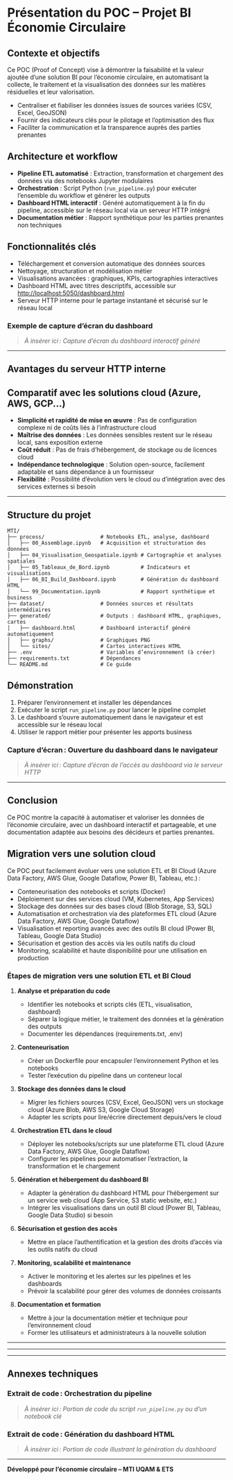 # Présentation du POC – Projet BI Économie Circulaire

## Contexte et objectifs

Ce POC (Proof of Concept) vise à démontrer la faisabilité et la valeur ajoutée d’une solution BI pour l’économie circulaire, en automatisant la collecte, le traitement et la visualisation des données sur les matières résiduelles et leur valorisation.

- Centraliser et fiabiliser les données issues de sources variées (CSV, Excel, GeoJSON)
- Fournir des indicateurs clés pour le pilotage et l’optimisation des flux
- Faciliter la communication et la transparence auprès des parties prenantes

## Architecture et workflow

- **Pipeline ETL automatisé** : Extraction, transformation et chargement des données via des notebooks Jupyter modulaires
- **Orchestration** : Script Python (`run_pipeline.py`) pour exécuter l’ensemble du workflow et générer les outputs
- **Dashboard HTML interactif** : Généré automatiquement à la fin du pipeline, accessible sur le réseau local via un serveur HTTP intégré
- **Documentation métier** : Rapport synthétique pour les parties prenantes non techniques

## Fonctionnalités clés

- Téléchargement et conversion automatique des données sources
- Nettoyage, structuration et modélisation métier
- Visualisations avancées : graphiques, KPIs, cartographies interactives
- Dashboard HTML avec titres descriptifs, accessible sur [http://localhost:5050/dashboard.html](http://localhost:5050/dashboard.html)
- Serveur HTTP interne pour le partage instantané et sécurisé sur le réseau local

### Exemple de capture d’écran du dashboard

> _À insérer ici : Capture d’écran du dashboard interactif généré_

---

## Avantages du serveur HTTP interne

## Comparatif avec les solutions cloud (Azure, AWS, GCP...)

- **Simplicité et rapidité de mise en œuvre** : Pas de configuration complexe ni de coûts liés à l’infrastructure cloud
- **Maîtrise des données** : Les données sensibles restent sur le réseau local, sans exposition externe
- **Coût réduit** : Pas de frais d’hébergement, de stockage ou de licences cloud
- **Indépendance technologique** : Solution open-source, facilement adaptable et sans dépendance à un fournisseur
- **Flexibilité** : Possibilité d’évolution vers le cloud ou d’intégration avec des services externes si besoin

---

## Structure du projet

```
MTI/
├── process/                  # Notebooks ETL, analyse, dashboard
│   ├── 00_Assemblage.ipynb   # Acquisition et structuration des données
│   ├── 04_Visualisation_Geospatiale.ipynb # Cartographie et analyses spatiales
│   ├── 05_Tableaux_de_Bord.ipynb          # Indicateurs et visualisations
│   ├── 06_BI_Build_Dashboard.ipynb        # Génération du dashboard HTML
│   └── 99_Documentation.ipynb             # Rapport synthétique et business
├── dataset/                  # Données sources et résultats intermédiaires
├── generated/                # Outputs : dashboard HTML, graphiques, cartes
│   ├── dashboard.html        # Dashboard interactif généré automatiquement
│   ├── graphs/               # Graphiques PNG
│   └── sites/                # Cartes interactives HTML
├── .env                      # Variables d’environnement (à créer)
├── requirements.txt          # Dépendances
└── README.md                 # Ce guide
```

## Démonstration

1. Préparer l’environnement et installer les dépendances
2. Exécuter le script `run_pipeline.py` pour lancer le pipeline complet
3. Le dashboard s’ouvre automatiquement dans le navigateur et est accessible sur le réseau local
4. Utiliser le rapport métier pour présenter les apports business

### Capture d’écran : Ouverture du dashboard dans le navigateur

> _À insérer ici : Capture d’écran de l’accès au dashboard via le serveur HTTP_

---

## Conclusion

Ce POC montre la capacité à automatiser et valoriser les données de l’économie circulaire, avec un dashboard interactif et partageable, et une documentation adaptée aux besoins des décideurs et parties prenantes.

## Migration vers une solution cloud

Ce POC peut facilement évoluer vers une solution ETL et BI Cloud (Azure Data Factory, AWS Glue, Google Dataflow, Power BI, Tableau, etc.) :

- Conteneurisation des notebooks et scripts (Docker)
- Déploiement sur des services cloud (VM, Kubernetes, App Services)
- Stockage des données sur des bases cloud (Blob Storage, S3, SQL)
- Automatisation et orchestration via des plateformes ETL cloud (Azure Data Factory, AWS Glue, Google Dataflow)
- Visualisation et reporting avancés avec des outils BI cloud (Power BI, Tableau, Google Data Studio)
- Sécurisation et gestion des accès via les outils natifs du cloud
- Monitoring, scalabilité et haute disponibilité pour une utilisation en production

### Étapes de migration vers une solution ETL et BI Cloud

1. **Analyse et préparation du code**

   - Identifier les notebooks et scripts clés (ETL, visualisation, dashboard)
   - Séparer la logique métier, le traitement des données et la génération des outputs
   - Documenter les dépendances (requirements.txt, .env)

2. **Conteneurisation**

   - Créer un Dockerfile pour encapsuler l’environnement Python et les notebooks
   - Tester l’exécution du pipeline dans un conteneur local

3. **Stockage des données dans le cloud**

   - Migrer les fichiers sources (CSV, Excel, GeoJSON) vers un stockage cloud (Azure Blob, AWS S3, Google Cloud Storage)
   - Adapter les scripts pour lire/écrire directement depuis/vers le cloud

4. **Orchestration ETL dans le cloud**

   - Déployer les notebooks/scripts sur une plateforme ETL cloud (Azure Data Factory, AWS Glue, Google Dataflow)
   - Configurer les pipelines pour automatiser l’extraction, la transformation et le chargement

5. **Génération et hébergement du dashboard BI**

   - Adapter la génération du dashboard HTML pour l’hébergement sur un service web cloud (App Service, S3 static website, etc.)
   - Intégrer les visualisations dans un outil BI cloud (Power BI, Tableau, Google Data Studio) si besoin

6. **Sécurisation et gestion des accès**

   - Mettre en place l’authentification et la gestion des droits d’accès via les outils natifs du cloud

7. **Monitoring, scalabilité et maintenance**

   - Activer le monitoring et les alertes sur les pipelines et les dashboards
   - Prévoir la scalabilité pour gérer des volumes de données croissants

8. **Documentation et formation**
   - Mettre à jour la documentation métier et technique pour l’environnement cloud
   - Former les utilisateurs et administrateurs à la nouvelle solution

---

---

---

## Annexes techniques

### Extrait de code : Orchestration du pipeline

> _À insérer ici : Portion de code du script `run_pipeline.py` ou d’un notebook clé_

### Extrait de code : Génération du dashboard HTML

> _À insérer ici : Portion de code illustrant la génération du dashboard_

---

**Développé pour l’économie circulaire – MTI UQAM & ETS**
